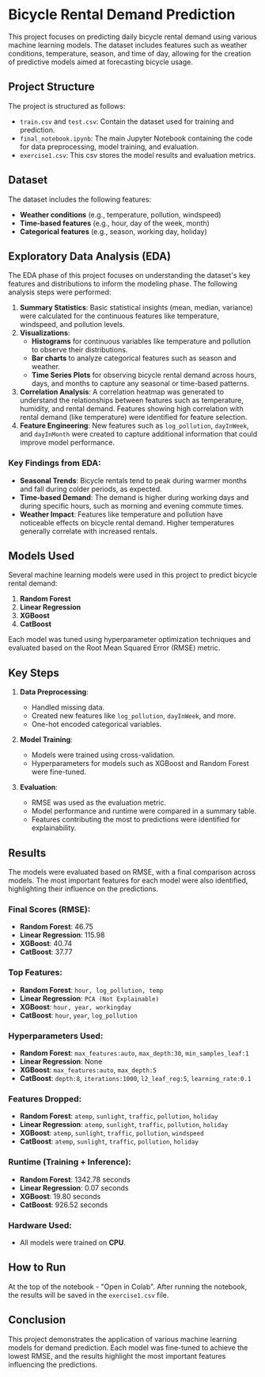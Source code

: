 # Bicycle Rental Demand Prediction

This project focuses on predicting daily bicycle rental demand using various machine learning models. The dataset includes features such as weather conditions, temperature, season, and time of day, allowing for the creation of predictive models aimed at forecasting bicycle usage.

## Project Structure

The project is structured as follows:

- `train.csv` and `test.csv`: Contain the dataset used for training and prediction.
- `final_notebook.ipynb`: The main Jupyter Notebook containing the code for data preprocessing, model training, and evaluation.
- `exercise1.csv`: This csv stores the model results and evaluation metrics.

## Dataset

The dataset includes the following features:

- **Weather conditions** (e.g., temperature, pollution, windspeed)
- **Time-based features** (e.g., hour, day of the week, month)
- **Categorical features** (e.g., season, working day, holiday)

## Exploratory Data Analysis (EDA)

The EDA phase of this project focuses on understanding the dataset's key features and distributions to inform the modeling phase. The following analysis steps were performed:

1. **Summary Statistics**: Basic statistical insights (mean, median, variance) were calculated for the continuous features like temperature, windspeed, and pollution levels.
2. **Visualizations**:
   - **Histograms** for continuous variables like temperature and pollution to observe their distributions.
   - **Bar charts** to analyze categorical features such as season and weather.
   - **Time Series Plots** for observing bicycle rental demand across hours, days, and months to capture any seasonal or time-based patterns.
3. **Correlation Analysis**: A correlation heatmap was generated to understand the relationships between features such as temperature, humidity, and rental demand. Features showing high correlation with rental demand (like temperature) were identified for feature selection.
4. **Feature Engineering**: New features such as `log_pollution`, `dayInWeek`, and `dayInMonth` were created to capture additional information that could improve model performance.

### Key Findings from EDA:

- **Seasonal Trends**: Bicycle rentals tend to peak during warmer months and fall during colder periods, as expected.
- **Time-based Demand**: The demand is higher during working days and during specific hours, such as morning and evening commute times.
- **Weather Impact**: Features like temperature and pollution have noticeable effects on bicycle rental demand. Higher temperatures generally correlate with increased rentals.


## Models Used

Several machine learning models were used in this project to predict bicycle rental demand:

1. **Random Forest**
2. **Linear Regression**
3. **XGBoost**
4. **CatBoost**

Each model was tuned using hyperparameter optimization techniques and evaluated based on the Root Mean Squared Error (RMSE) metric.

## Key Steps

1. **Data Preprocessing**:
   - Handled missing data.
   - Created new features like `log_pollution`, `dayInWeek`, and more.
   - One-hot encoded categorical variables.

2. **Model Training**:
   - Models were trained using cross-validation.
   - Hyperparameters for models such as XGBoost and Random Forest were fine-tuned.

3. **Evaluation**:
   - RMSE was used as the evaluation metric.
   - Model performance and runtime were compared in a summary table.
   - Features contributing the most to predictions were identified for explainability.

## Results

The models were evaluated based on RMSE, with a final comparison across models. The most important features for each model were also identified, highlighting their influence on the predictions.

### Final Scores (RMSE):
- **Random Forest**: 46.75
- **Linear Regression**: 115.98
- **XGBoost**: 40.74
- **CatBoost**: 37.77

### Top Features:
- **Random Forest**: `hour, log_pollution, temp`
- **Linear Regression**: `PCA (Not Explainable)`
- **XGBoost**: `hour, year, workingday`
- **CatBoost**: `hour`, `year`, `log_pollution`

### Hyperparameters Used:
- **Random Forest**: `max_features:auto`, `max_depth:30`, `min_samples_leaf:1`
- **Linear Regression**: None
- **XGBoost**: `max_features:auto`, `max_depth:5`
- **CatBoost**: `depth:8`, `iterations:1000`, `l2_leaf_reg:5`, `learning_rate:0.1`

### Features Dropped:
- **Random Forest**: `atemp`, `sunlight`, `traffic`, `pollution`, `holiday`
- **Linear Regression**: `atemp`, `sunlight`, `traffic`, `pollution`, `holiday`
- **XGBoost**: `atemp`, `sunlight`, `traffic`, `pollution`, `windspeed`
- **CatBoost**: `atemp`, `sunlight`, `traffic`, `pollution`, `holiday`

### Runtime (Training + Inference):
- **Random Forest**: 1342.78 seconds
- **Linear Regression**: 0.07 seconds
- **XGBoost**: 19.80 seconds
- **CatBoost**: 926.52 seconds

### Hardware Used:
- All models were trained on **CPU**.

## How to Run

At the top of the notebook - "Open in Colab".
After running the notebook, the results will be saved in the `exercise1.csv` file.

## Conclusion

This project demonstrates the application of various machine learning models for demand prediction. Each model was fine-tuned to achieve the lowest RMSE, and the results highlight the most important features influencing the predictions.

